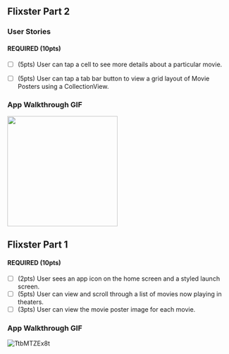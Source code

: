 ## Flixster Part 2

### User Stories

#### REQUIRED (10pts)
- [ ] (5pts) User can tap a cell to see more details about a particular movie.
- [ ] (5pts) User can tap a tab bar button to view a grid layout of Movie Posters using a CollectionView.


### App Walkthrough GIF


<img src="YOUR_GIF_URL_HERE" width=250><br>












## Flixster Part 1


#### REQUIRED (10pts)
- [ ] (2pts) User sees an app icon on the home screen and a styled launch screen.
- [ ] (5pts) User can view and scroll through a list of movies now playing in theaters.
- [ ] (3pts) User can view the movie poster image for each movie.

### App Walkthrough GIF

![TtbMTZEx8t](https://user-images.githubusercontent.com/79591114/147973784-aa43bd3e-aba0-4386-a671-72acf258d707.gif)

